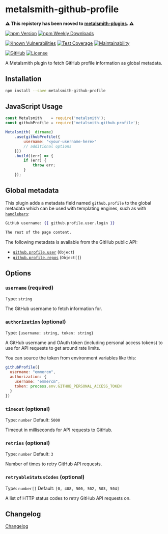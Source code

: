 # metalsmith-github-profile

**⚠️ This repistory has been moved to [metalsmith-plugins](https://github.com/emmercm/metalsmith-plugins/tree/main/packages/metalsmith-github-profile). ⚠️**

[![npm Version](https://badgen.net/npm/v/metalsmith-github-profile?icon=npm)](https://www.npmjs.com/package/metalsmith-github-profile)
[![npm Weekly Downloads](https://badgen.net/npm/dw/metalsmith-github-profile)](https://www.npmjs.com/package/metalsmith-github-profile)

[![Known Vulnerabilities](https://snyk.io/test/npm/metalsmith-github-profile/badge.svg)](https://snyk.io/test/npm/metalsmith-github-profile)
[![Test Coverage](https://badgen.net/codecov/c/github/emmercm/metalsmith-github-profile/main?icon=codecov)](https://codecov.io/gh/emmercm/metalsmith-github-profile)
[![Maintainability](https://badgen.net/codeclimate/maintainability/emmercm/metalsmith-github-profile?icon=codeclimate)](https://codeclimate.com/github/emmercm/metalsmith-github-profile/maintainability)

[![GitHub](https://badgen.net/badge/emmercm/metalsmith-github-profile/purple?icon=github)](https://github.com/emmercm/metalsmith-github-profile)
[![License](https://badgen.net/github/license/emmercm/metalsmith-github-profile?color=grey)](https://github.com/emmercm/metalsmith-github-profile/blob/main/LICENSE)

A Metalsmith plugin to fetch GitHub profile information as global metadata.

## Installation

```bash
npm install --save metalsmith-github-profile
```

## JavaScript Usage

```javascript
const Metalsmith    = require('metalsmith');
const githubProfile = require('metalsmith-github-profile');

Metalsmith(__dirname)
    .use(githubProfile({
        username: "<your-username-here>"
        // additional options
    }))
    .build((err) => {
        if (err) {
            throw err;
        }
    });
```

## Global metadata

This plugin adds a metadata field named `github.profile` to the global metadata which can be used with templating engines, such as with [`handlebars`](https://www.npmjs.com/package/handlebars):

```handlebars
GitHub username: {{ github.profile.user.login }}

The rest of the page content.
```

The following metadata is available from the GitHub public API:

- [`github.profile.user`](https://docs.github.com/en/rest/reference/users#get-a-user) (`Object`)
- [`github.profile.repos`](https://docs.github.com/en/rest/reference/repos#list-repositories-for-a-user) (`Object[]`)

## Options

### `username` (required)

Type: `string`

The GitHub username to fetch information for.

### `authorization` (optional)

Type: `{username: string, token: string}`

A GitHub username and OAuth token (including personal access tokens) to use for API requests to get around rate limits.

You can source the token from environment variables like this:

```javascript
githubProfile({
  username: "emmercm",
  authorization: {
    username: "emmercm",
    token: process.env.GITHUB_PERSONAL_ACCESS_TOKEN
  }
})
```

### `timeout` (optional)

Type: `number` Default: `5000`

Timeout in milliseconds for API requests to GitHub.

### `retries` (optional)

Type: `number` Default: `3`

Number of times to retry GitHub API requests.

### `retryableStatusCodes` (optional)

Type: `number[]` Default: `[0, 408, 500, 502, 503, 504]`

A list of HTTP status codes to retry GitHub API requests on.

## Changelog

[Changelog](./CHANGELOG.md)
